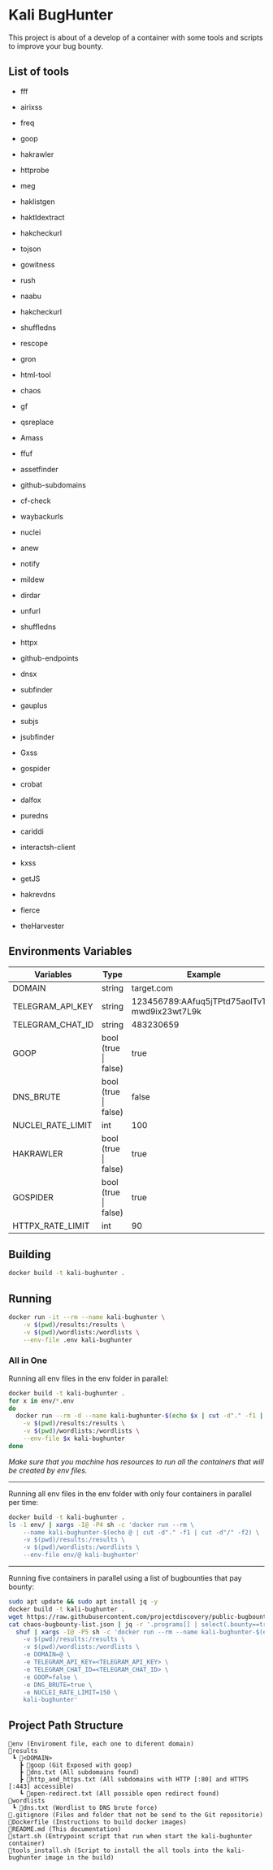 # Kali BugHunter

This project is about of a develop of a container with some tools and scripts to improve your bug bounty.

## List of tools

- fff
- airixss
- freq
- goop
- hakrawler
- httprobe
- meg
- haklistgen
- haktldextract
- hakcheckurl
- tojson
- gowitness
- rush
- naabu
- hakcheckurl
- shuffledns
- rescope
- gron
- html-tool
- chaos
- gf
- qsreplace
- Amass
- ffuf
- assetfinder
- github-subdomains
- cf-check
- waybackurls
- nuclei
- anew
- notify
- mildew
- dirdar
- unfurl
- shuffledns
- httpx
- github-endpoints
- dnsx
- subfinder
- gauplus
- subjs
- jsubfinder
- Gxss
- gospider
- crobat
- dalfox
- puredns
- cariddi
- interactsh-client
- kxss
- getJS
- hakrevdns

- fierce
- theHarvester

## Environments Variables

| Variables         | Type                 | Example                                       |
| ----------------- | -------------------- | --------------------------------------------- |
| DOMAIN            | string               | target.com                                    |
| TELEGRAM_API_KEY  | string               | 123456789:AAfuq5jTPtd75aolTvTv-mwd9ix23wt7L9k |
| TELEGRAM_CHAT_ID  | string               | 483230659                                     |
| GOOP              | bool (true \| false) | true                                          |
| DNS_BRUTE         | bool (true \| false) | false                                         |
| NUCLEI_RATE_LIMIT | int                  | 100                                           |
| HAKRAWLER         | bool (true \| false) | true                                          |
| GOSPIDER          | bool (true \| false) | true                                          |
| HTTPX_RATE_LIMIT  | int                  | 90                                            |

## Building

```bash
docker build -t kali-bughunter .
```

## Running

```bash
docker run -it --rm --name kali-bughunter \
    -v $(pwd)/results:/results \
    -v $(pwd)/wordlists:/wordlists \
    --env-file .env kali-bughunter
```

### All in One

Running all env files in the env folder in parallel:

```bash
docker build -t kali-bughunter .
for x in env/*.env
do
  docker run --rm -d --name kali-bughunter-$(echo $x | cut -d"." -f1 | cut -d"/" -f2) \
    -v $(pwd)/results:/results \
    -v $(pwd)/wordlists:/wordlists \
    --env-file $x kali-bughunter
done
```

*Make sure that you machine has resources to run all the containers that will be created by env files.*

---

Running all env files in the env folder with only four containers in parallel per time:

```bash
docker build -t kali-bughunter .
ls -1 env/ | xargs -I@ -P4 sh -c 'docker run --rm \
    --name kali-bughunter-$(echo @ | cut -d"." -f1 | cut -d"/" -f2) \
    -v $(pwd)/results:/results \
    -v $(pwd)/wordlists:/wordlists \
    --env-file env/@ kali-bughunter'
```

---

Running five containers in parallel using a list of bugbounties that pay bounty:

```bash
sudo apt update && sudo apt install jq -y
docker build -t kali-bughunter .
wget https://raw.githubusercontent.com/projectdiscovery/public-bugbounty-programs/master/chaos-bugbounty-list.json -O chaos-bugbounty-list.json
cat chaos-bugbounty-list.json | jq -r '.programs[] | select(.bounty==true) | .domains[]' | \
  shuf | xargs -I@ -P5 sh -c 'docker run --rm --name kali-bughunter-$(echo @ | cut -d"." -f1 | cut -d"/" -f2) \
    -v $(pwd)/results:/results \
    -v $(pwd)/wordlists:/wordlists \
    -e DOMAIN=@ \
    -e TELEGRAM_API_KEY=<TELEGRAM_API_KEY> \
    -e TELEGRAM_CHAT_ID=<TELEGRAM_CHAT_ID> \
    -e GOOP=false \
    -e DNS_BRUTE=true \
    -e NUCLEI_RATE_LIMIT=150 \
    kali-bughunter'
```

## Project Path Structure

```text
📂env (Enviroment file, each one to diferent domain)
📂results
 ┗ 📂<DOMAIN>
   ┣ 📂goop (Git Exposed with goop)
   ┣ 📜dns.txt (All subdomains found)
   ┣ 📜http_and_https.txt (All subdomains with HTTP [:80] and HTTPS [:443] accessible)
   ┗ 📜open-redirect.txt (All possible open redirect found)
📂wordlists
 ┗ 📜dns.txt (Wordlist to DNS brute force)
📜.gitignore (Files and folder that not be send to the Git repositorie)
📜Dockerfile (Instructions to build docker images)
📜README.md (This documentation)
📜start.sh (Entrypoint script that run when start the kali-bughunter container)
📜tools_install.sh (Script to install the all tools into the kali-bughunter image in the build)
```
